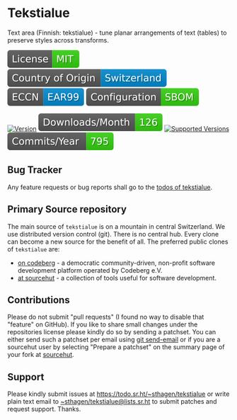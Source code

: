 # Tekstialue

Text area (Finnish: tekstialue) - tune planar arrangements of text (tables) to preserve styles across transforms.

[![license](badges/license-spdx-mit.svg)](https://git.sr.ht/~sthagen/tekstialue/tree/default/item/LICENSE)
[![Country of Origin](badges/country-of-origin-name-switzerland-neutral.svg)](https://git.sr.ht/~sthagen/tekstialue/tree/default/item/COUNTRY-OF-ORIGIN)
[![Export Classification Control Number (ECCN)](badges/export-control-classification-number_eccn-ear99-neutral.svg)](https://git.sr.ht/~sthagen/tekstialue/tree/default/item/EXPORT-CONTROL-CLASSIFICATION-NUMBER)
[![Configuration](badges/configuration-sbom.svg)](third-party/index.html)

[![Version](https://img.shields.io/pypi/v/tekstialue.svg?style=flat)](https://pypi.python.org/pypi/tekstialue/)
[![Downloads](docs/badges/downloads-per-month.svg)](https://pepy.tech/project/tekstialue)
[![Supported Versions](https://img.shields.io/pypi/pyversions/tekstialue.svg?style=flat)](https://pypi.python.org/pypi/tekstialue/)
[![Maintenance Status](docs/badges/commits-per-year.svg)](https://git.sr.ht/~sthagen/tekstialue/log)

## Bug Tracker

Any feature requests or bug reports shall go to the [todos of tekstialue](https://todo.sr.ht/~sthagen/tekstialue).

## Primary Source repository

The main source of `tekstialue` is on a mountain in central Switzerland.
We use distributed version control (git).
There is no central hub.
Every clone can become a new source for the benefit of all.
The preferred public clones of `tekstialue` are:

* [on codeberg](https://codeberg.org/sthagen/tekstialue) - a democratic community-driven, non-profit software development platform operated by Codeberg e.V.
* [at sourcehut](https://git.sr.ht/~sthagen/tekstialue) - a collection of tools useful for software development.

## Contributions

Please do not submit "pull requests" (I found no way to disable that "feature" on GitHub).
If you like to share small changes under the repositories license please kindly do so by sending a patchset.
You can either send such a patchset per email using [git send-email](https://git-send-email.io) or 
if you are a sourcehut user by selecting "Prepare a patchset" on the summary page of your fork at [sourcehut](https://git.sr.ht/).

## Support

Please kindly submit issues at <https://todo.sr.ht/~sthagen/tekstialue> or write plain text email to <~sthagen/tekstialue@lists.sr.ht> to submit patches and request support. Thanks.
